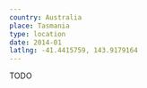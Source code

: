 ```yaml
---
country: Australia
place: Tasmania
type: location
date: 2014-01
latlng: -41.4415759, 143.9179164
---
```


TODO
